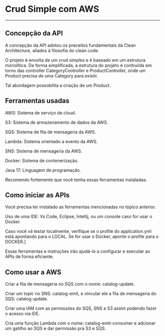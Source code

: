 # Crud Simple com AWS

---

## Concepção da API
A concepção da API adotou os preceitos fundamentais da Clean Architecture, aliados à filosofia do clean code.

O projeto é envolta de um crud simples e é baseado em um estrutura monolítica. De forma simplificada, a estrutura do projeto é contruiída em torno das controller CategoryController e ProductController, onde um Product precisa de uma Category para existir.

Tal abordagem possobilita a criação de um Product.

## Ferramentas usadas

AWS: Sistema de serviço de cloud.

S3: Sistema de armazenamento de dados da AWS.

SQS: Sistema de fila de mensageria da AWS.

Lambda: Sistema orientado a evento da AWS.

SNS: Sistema de mensageria da AWS.

Docker: Sistema de contenerização.

Java 17: Linguagem de programação.

Recomendo fortemente que você tenha essas ferramentas instaladas.

## Como iniciar as APIs
Você precisa ter instalado as ferramentas mencionadas no tópico anterior. 

Uso de uma IDE: Vs Code, Eclipse, Intellij, ou um console caso for usar o Docker.

Caso você vá testar localmente, verifique se o profile do application.yml está apontando para o LOCAL. Se for usar o Docker, aponte o profile para o DOCKER.]

Essas ferramentas e instruções irão ajudá-lo a configurar e executar as APIs de forma eficiente.

## Como usar a AWS

Criar a fila de mensageria no SQS com o nome: catalog-update.

Criar um topic no SNS: catalog-emit, e vincular ele a fila de mensageria do SQS: catalog update.

Criar uma IAM com as permissões do SQS, SNS e S3 assim podendo fazer o acesso via IDE.

Cria uma função Lambda com o nome: catalog-emit-consumer e adcionar um gatilho ao SQS e dar permissão pra S3 e SQS.
